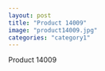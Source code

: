```yaml
---
layout: post
title: "Product 14009"
image: "product14009.jpg"
categories: "category1"
---
```

Product 14009
